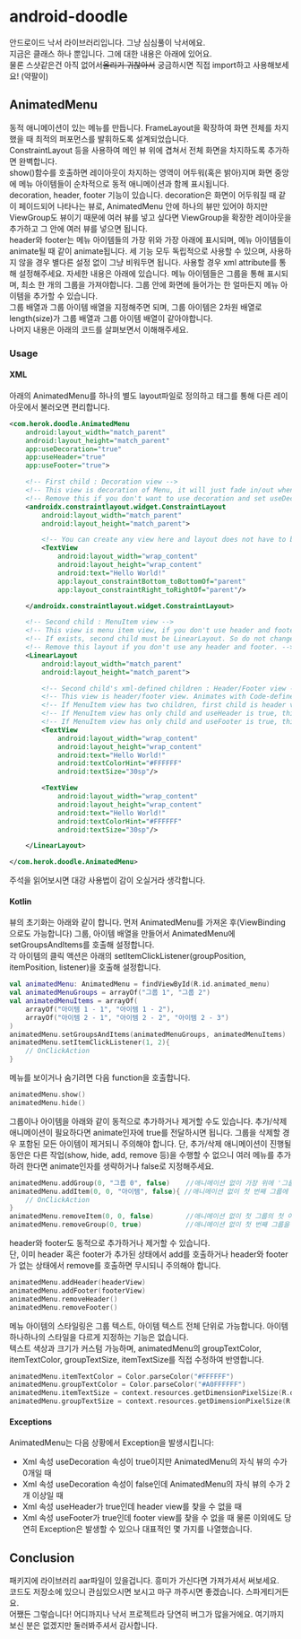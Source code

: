 # android-doodle
안드로이드 낙서 라이브러리입니다. 그냥 심심풀이 낙서에요.   
지금은 클래스 하나 뿐입니다. 그에 대한 내용은 아래에 있어요.   
물론 스샷같은건 아직 없어서~~올리기 귀찮아서~~ 궁금하시면 직접 import하고 사용해보세요! (약팔이)
   
## AnimatedMenu
동적 애니메이션이 있는 메뉴를 만듭니다.
FrameLayout을 확장하여 화면 전체를 차지했을 때 최적의 퍼포먼스를 발휘하도록 설계되었습니다.   
ConstraintLayout 등을 사용하여 메인 뷰 위에 겹쳐서 전체 화면을 차지하도록 추가하면 완벽합니다.   
show()함수를 호출하면 레이아웃이 차지하는 영역이 어두워(혹은 밝아)지며 화면 중앙에 메뉴 아이템들이 순차적으로 동적 애니메이션과 함께 표시됩니다.   
decoration, header, footer 기능이 있습니다. decoration은 화면이 어두워질 때 같이 페이드되어 나타나는 뷰로, AnimatedMenu 안에 하나의 뷰만 있어야 하지만
ViewGroup도 뷰이기 때문에 여러 뷰를 넣고 싶다면 ViewGroup을 확장한 레이아웃을 추가하고 그 안에 여러 뷰를 넣으면 됩니다.   
header와 footer는 메뉴 아이템들의 가장 위와 가장 아래에 표시되며, 메뉴 아이템들이 animate될 때 같이 animate됩니다.
세 기능 모두 독립적으로 사용할 수 있으며, 사용하지 않을 경우 별다른 설정 없이 그냥 비워두면 됩니다.
사용할 경우 xml attribute를 통해 설정해주세요. 자세한 내용은 아래에 있습니다.
메뉴 아이템들은 그룹을 통해 표시되며, 최소 한 개의 그룹을 가져야합니다. 그룹 안에 화면에 들어가는 한 얼마든지 메뉴 아이템을 추가할 수 있습니다.   
그룹 배열과 그룹 아이템 배열을 지정해주면 되며, 그룹 아이템은 2차원 배열로 length(size)가 그룹 배열과 그룹 아이템 배열이 같아야합니다.   
나머지 내용은 아래의 코드를 살펴보면서 이해해주세요. 
   
### Usage
#### XML
아래의 AnimatedMenu를 하나의 별도 layout파일로 정의하고 <include/> 태그를 통해 다른 레이아웃에서 불러오면 편리합니다.
```xml
<com.herok.doodle.AnimatedMenu
    android:layout_width="match_parent"
    android:layout_height="match_parent"
    app:useDecoration="true"
    app:useHeader="true"
    app:useFooter="true">

    <!-- First child : Decoration view -->
    <!-- This view is decoration of Menu, it will just fade in/out when menu is show/hides. -->
    <!-- Remove this if you don't want to use decoration and set useDecoration value to false. -->
    <androidx.constraintlayout.widget.ConstraintLayout
        android:layout_width="match_parent"
        android:layout_height="match_parent">

        <!-- You can create any view here and layout does not have to be ConstraintLayout. -->
        <TextView
            android:layout_width="wrap_content"
            android:layout_height="wrap_content"
            android:text="Hello World!"
            app:layout_constraintBottom_toBottomOf="parent"
            app:layout_constraintRight_toRightOf="parent"/>

    </androidx.constraintlayout.widget.ConstraintLayout>

    <!-- Second child : MenuItem view -->
    <!-- This view is menu item view, if you don't use header and footer, remove this layout. -->
    <!-- If exists, second child must be LinearLayout. So do not change layout type. -->
    <!-- Remove this layout if you don't use any header and footer. -->
    <LinearLayout
        android:layout_width="match_parent"
        android:layout_height="match_parent">

        <!-- Second child's xml-defined children : Header/Footer view -->
        <!-- This view is header/footer view. Animates with Code-defined menu items. -->
        <!-- If MenuItem view has two children, first child is header view and second child is footer view. -->
        <!-- If MenuItem view has only child and useHeader is true, this view is header. -->
        <!-- If MenuItem view has only child and useFooter is true, this view is footer. -->
        <TextView
            android:layout_width="wrap_content"
            android:layout_height="wrap_content"
            android:text="Hello World!"
            android:textColorHint="#FFFFFF"
            android:textSize="30sp"/>

        <TextView
            android:layout_width="wrap_content"
            android:layout_height="wrap_content"
            android:text="Hello World!"
            android:textColorHint="#FFFFFF"
            android:textSize="30sp"/>

    </LinearLayout>

</com.herok.doodle.AnimatedMenu>
```
주석을 읽어보시면 대강 사용법이 감이 오실거라 생각합니다.
#### Kotlin
뷰의 초기화는 아래와 같이 합니다. 먼저 AnimatedMenu를 가져온 후(ViewBinding으로도 가능합니다) 그룹, 아이템 배열을 만들어서 AnimatedMenu에 setGroupsAndItems를 호출해 설정합니다.   
각 아이템의 클릭 액션은 아래의 setItemClickListener(groupPosition, itemPosition, listener)을 호출해 설정합니다.   
```kotlin
val animatedMenu: AnimatedMenu = findViewById(R.id.animated_menu)
val animatedMenuGroups = arrayOf("그룹 1", "그룹 2")
val animatedMenuItems = arrayOf(
    arrayOf("아이템 1 - 1", "아이템 1 - 2"),
    arrayOf("아이템 2 - 1", "아이템 2 - 2", "아이템 2 - 3")
)
animatedMenu.setGroupsAndItems(animatedMenuGroups, animatedMenuItems)
animatedMenu.setItemClickListener(1, 2){
    // OnClickAction
}
```
   
메뉴를 보이거나 숨기려면 다음 function을 호출합니다.   
```kotlin
animatedMenu.show()
animatedMenu.hide()
```
   
그룹이나 아이템을 아래와 같이 동적으로 추가하거나 제거할 수도 있습니다. 추가/삭제 애니메이션이 필요하다면 animate인자에 true를 전달하시면 됩니다.
그룹을 삭제할 경우 포함된 모든 아이템이 제거되니 주의해야 합니다.
단, 추가/삭제 애니메이션이 진행될 동안은 다른 작업(show, hide, add, remove 등)을 수행할 수 없으니 여러 메뉴를 추가하려 한다면 animate인자를 생략하거나 false로 지정해주세요.
```kotlin
animatedMenu.addGroup(0, "그룹 0", false)    //애니메이션 없이 가장 위에 '그룹 0'을 추가
animatedMenu.addItem(0, 0, "아이템", false){ //애니메이션 없이 첫 번째 그룹에 아이템을 추가
    // OnClickAction
}
animatedMenu.removeItem(0, 0, false)        //애니메이션 없이 첫 그룹의 첫 아이템을 삭제
animatedMenu.removeGroup(0, true)           //애니메이션 없이 첫 번째 그룹을 삭제
```
   
header와 footer도 동적으로 추가하거나 제거할 수 있습니다.   
단, 이미 header 혹은 footer가 추가된 상태에서 add를 호출하거나 header와 footer가 없는 상태에서 remove를 호출하면 무시되니 주의해야 합니다.
```kotlin
animatedMenu.addHeader(headerView)
animatedMenu.addFooter(footerView)
animatedMenu.removeHeader()
animatedMenu.removeFooter()
```
   
메뉴 아이템의 스타일링은 그룹 텍스트, 아이템 텍스트 전체 단위로 가능합니다. 아이템 하나하나의 스타일을 다르게 지정하는 기능은 없습니다.   
텍스트 색상과 크기가 커스텀 가능하며, animatedMenu의 groupTextColor, itemTextColor, groupTextSize, itemTextSize를 직접 수정하여 반영합니다. 
```kotlin
animatedMenu.itemTextColor = Color.parseColor("#FFFFFF")
animatedMenu.groupTextColor = Color.parseColor("#A0FFFFFF")
animatedMenu.itemTextSize = context.resources.getDimensionPixelSize(R.dimen.item_text_size)
animatedMenu.groupTextSize = context.resources.getDimensionPixelSize(R.dimen.group_text_size)
```

#### Exceptions
AnimatedMenu는 다음 상황에서 Exception을 발생시킵니다:
- Xml 속성 useDecoration 속성이 true이지만 AnimatedMenu의 자식 뷰의 수가 0개일 때
- Xml 속성 useDecoration 속성이 false인데 AnimatedMenu의 자식 뷰의 수가 2개 이상일 때
- Xml 속성 useHeader가 true인데 header view를 찾을 수 없을 때
- Xml 속성 useFooter가 true인데 footer view를 찾을 수 없을 때
물론 이외에도 당연히 Exception은 발생할 수 있으나 대표적인 몇 가지를 나열했습니다.

## Conclusion
패키지에 라이브러리 aar파일이 있을겁니다. 흥미가 가신다면 가져가셔서 써보세요.   
코드도 저장소에 있으니 관심있으시면 보시고 마구 까주시면 좋겠습니다. 스파게티거든요.   
어쨌든 그렇습니다! 어디까지나 낙서 프로젝트라 당연히 버그가 많을거에요.
여기까지 보신 분은 없겠지만 둘러봐주셔서 감사합니다.